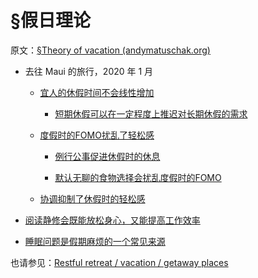 # §假日理论

原文：[§Theory of vacation (andymatuschak.org)](https://notes.andymatuschak.org/z3JTN98rASnQFS1vUiZp8SeDAUKy1kc9ueQ7B)

- 去往 Maui 的旅行，2020 年 1 月

  - [宜人的休假时间不会线性增加](https://notes.andymatuschak.org/z2PwctG7dwGJaB8QARGTfFRxCFaq3Uxw4mYjJ)

    - [短期休假可以在一定程度上推迟对长期休假的需求](https://notes.andymatuschak.org/z48GSXaUzttqpzaNh6kbn1JNaVBpHXSjc4B37)

  - [度假时的FOMO扰乱了轻松感](https://notes.andymatuschak.org/zmMWBjaYFa4DKp4gNGcYPR3vARQqbHXnpAbG)

    - [例行公事促进休假时的休息](https://notes.andymatuschak.org/z67c6Sr1vXA21znNMSf8Djtz3i5afZu3fVj3g)

    - [默认无聊的食物选择会扰乱度假时的FOMO](https://notes.andymatuschak.org/z28yicPiHLvSNRiHRhs7UpNMfucLXc1sar7W7)

  - [协调抑制了休假时的轻松感](https://notes.andymatuschak.org/z2piwmJHEb5fidgp4Y6hdmJkdXk4FvSxWTXMw)

- [阅读静修会既能放松身心，又能提高工作效率](https://notes.andymatuschak.org/z2quCjVMbJCQLJer87bS7Y6xQJkCa3mqEHBJy)

- [睡眠问题是假期麻烦的一个常见来源](https://notes.andymatuschak.org/z1BVwUzxCLpg3nsrFUfdkU5RsJ7GYgpHJGo)

也请参见：[Restful retreat / vacation / getaway places](https://notes.andymatuschak.org/Restful_retreat_\%2F_vacation_\%2F_getaway_places)
